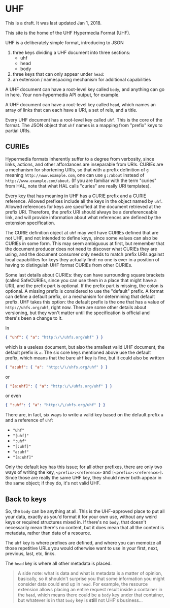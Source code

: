 # UHF

This is a draft.   It was last updated Jan 1, 2018.

This site is the home of the UHF Hypermedia Format (UHF).

UHF is a deliberately simple format, introducing to JSON

1. three keys dividing a UHF document into three sections:
    - uhf
    - head
    - body
1. three keys that can only appear under `head`:
1. an extension / namespacing mechanism for additional capabilities

A UHF document can have a root-level key called `body`, and anything can go in here.   Your non-hypermedia API output, for example.

A UHF document can have a root-level key called `head`, which names an array of links that can each have a URI, a set of rels, and a title.

Every UHF document has a root-level key called `uhf`.  This is the core of the format.  The JSON object that `uhf` names is a mapping from "prefix" keys to partial URIs.

## CURIEs

Hypermedia formats inherently suffer to a degree from verbosity, since links, actions, and other affordances are inseparable from URIs.   CURIEs are a mechanism for shortening URIs, so that with a prefix definition of `g` meaning `http://www.example.com`, one can use `g:/about` instead of `http://www.example.com/about`.  (If you are familiar with the term "curies" from HAL, note that what HAL calls "curies" are really URI templates).

Every key that has meaning in UHF has a CURIE prefix and a CURIE reference. Allowed prefixes include all the keys in the object named by `uhf`.  Allowed references for keys are specified at the document retrieved at the prefix URI. Therefore, the prefix URI should always be a dereferenceable link, and will provide information about what references are defined by the extension specification.

The CURIE definition object at `uhf` may well have CURIEs defined that are not UHF, and not intended to define keys, since some values can also be CURIEs in some form.  This may seem ambiguous at first, but remember that the document producer does not need to discover what CURIEs they are using, and the document consumer only needs to match prefix URIs against local capabilities for keys they actually find: no one is ever in a position of having to distinguish UHF format CURIEs from other CURIEs.

Some last details about CURIEs: they can have surrounding square brackets (called SafeCURIEs, since you can use them in a place that might have a URI), and the prefix part is optional.  If the prefix part is missing, the colon is optional.  A missing prefix is considered to use the "default" prefix.  A format can define a default prefix, or a mechanism for determining that default prefix. UHF takes this option: the default prefix is the one that has a value of `http://uhfs.org/uhf`, right now.  There are some other details about versioning, but they won't matter until the specification is official and there's been a change to it.

In

```json
{ "uhf": { "a": "http:\/\/uhfs.org/uhf" } }
```

which is a useless document, but also the smallest valid UHF document, the default prefix is `a`.   The six core keys mentioned above use the default prefix, which means that the bare `uhf` key is fine, but it could also be written

```json
{ "a:uhf": { "a": "http:\/\/uhfs.org/uhf" } }
```
or

```json
{ "[a:uhf]": { "a": "http:\/\/uhfs.org/uhf" } }
```

or even

```json
{ ":uhf": { "a": "http:\/\/uhfs.org/uhf" } }
```

There are, in fact, six ways to write a valid key based on the default prefix `a` and a reference of `uhf`:


- `"uhf"`
- `"[uhf]"`
- `":uhf"`
- `"[:uhf]"`
- `"a:uhf"`
- `"[a:uhf]"`

Only the default key has this issue; for all other prefixes, there are only two ways of writing the key, `<prefix>:<reference>` and `[<prefix>:<reference>]`.  Since those are really the same UHF key, they should never both appear in the same object; if they do, it's not valid UHF.

## Back to keys

So, the `body` can be anything at all.   This is the UHF-approved place to put all your data, exactly as you'd format it for your own use, without any weird keys or required structures mixed in.  If there's no `body`, that doesn't necessarily mean there's no content, but it does mean that all the content is metadata, rather than data of a resource.

The `uhf` key is where prefixes are defined, and where you can memoize all those repetitive URLs you would otherwise want to use in your first, next, previous, last, etc, links.

The `head` key is where all other metadata is placed.

> A side note: what is data and what is metadata is a matter of opinion, basically, so it shouldn't surprise you that some information you might consider data could end up in `head`.  For example, the resource extension allows placing an entire request result inside a container in the `head`, which means there could be a `body` key under that container, but whatever is in that `body` key is **still** not UHF's business...



